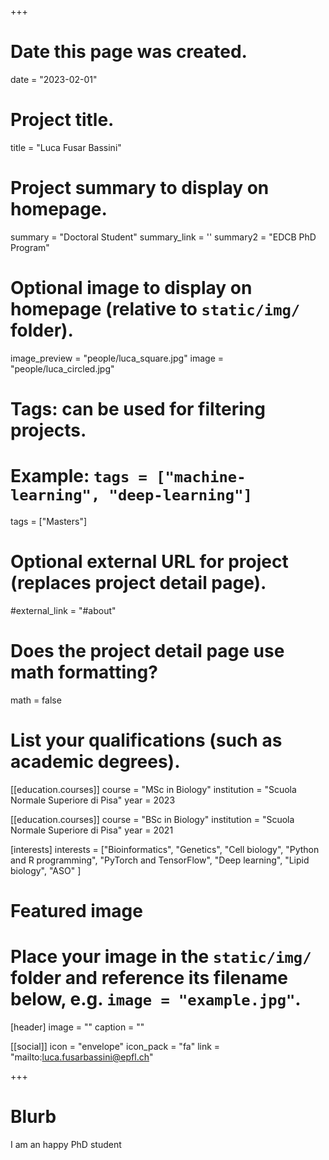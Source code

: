 +++
# Date this page was created.
date = "2023-02-01"

# Project title.
title = "Luca Fusar Bassini"

# Project summary to display on homepage.
summary = "Doctoral Student"
summary_link = ''
summary2 = "EDCB PhD Program"

# Optional image to display on homepage (relative to `static/img/` folder).
image_preview = "people/luca_square.jpg"
image = "people/luca_circled.jpg"

# Tags: can be used for filtering projects.
# Example: `tags = ["machine-learning", "deep-learning"]`
tags = ["Masters"]

# Optional external URL for project (replaces project detail page).
#external_link = "#about"

# Does the project detail page use math formatting?
math = false

# List your qualifications (such as academic degrees).

[[education.courses]]
  course = "MSc in Biology"
  institution = "Scuola Normale Superiore di Pisa"
  year = 2023 

[[education.courses]]
  course = "BSc in Biology"
  institution = "Scuola Normale Superiore di Pisa"
  year = 2021

[interests]
  interests = ["Bioinformatics",
    "Genetics",
    "Cell biology",
    "Python and R programming",
    "PyTorch and TensorFlow",
    "Deep learning",
    "Lipid biology",
    "ASO"
  ]
# Featured image
# Place your image in the `static/img/` folder and reference its filename below, e.g. `image = "example.jpg"`.
[header]
image = ""
caption = ""


[[social]]
icon = "envelope"
icon_pack = "fa"
link = "mailto:luca.fusarbassini@epfl.ch"

 
+++
 
# Blurb
 
 I am an happy PhD student
